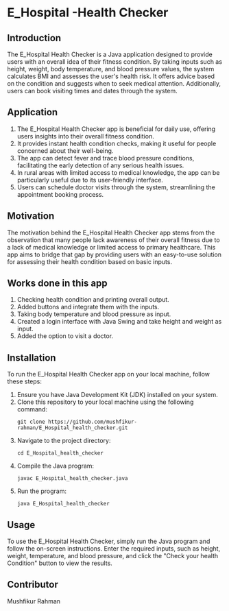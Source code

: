 # E_Hospital -Health Checker 

## Introduction
The E_Hospital Health Checker is a Java application designed to provide users with an overall idea of their fitness condition. By taking inputs such as height, weight, body temperature, and blood pressure values, the system calculates BMI and assesses the user's health risk. It offers advice based on the condition and suggests when to seek medical attention. Additionally, users can book visiting times and dates through the system.

## Application
1. The E_Hospital Health Checker app is beneficial for daily use, offering users insights into their overall fitness condition.
2. It provides instant health condition checks, making it useful for people concerned about their well-being.
3. The app can detect fever and trace blood pressure conditions, facilitating the early detection of any serious health issues.
4. In rural areas with limited access to medical knowledge, the app can be particularly useful due to its user-friendly interface.
5. Users can schedule doctor visits through the system, streamlining the appointment booking process.

## Motivation
The motivation behind the E_Hospital Health Checker app stems from the observation that many people lack awareness of their overall fitness due to a lack of medical knowledge or limited access to primary healthcare. This app aims to bridge that gap by providing users with an easy-to-use solution for assessing their health condition based on basic inputs.

## Works done in this app
1. Checking health condition and printing overall output.
2. Added buttons and integrate them with the inputs.
3. Taking body temperature and blood pressure as input.
4. Created a login interface with Java Swing and take height and weight as input.
6. Added the option to visit a doctor.

## Installation
To run the E_Hospital Health Checker app on your local machine, follow these steps:
1. Ensure you have Java Development Kit (JDK) installed on your system.
2. Clone this repository to your local machine using the following command:
   ```
   git clone https://github.com/mushfikur-rahman/E_Hospital_health_checker.git
   ```
3. Navigate to the project directory:
   ```
   cd E_Hospital_health_checker
   ```
4. Compile the Java program:
   ```
   javac E_Hospital_health_checker.java
   ```
5. Run the program:
   ```
   java E_Hospital_health_checker
   ```

## Usage
To use the E_Hospital Health Checker, simply run the Java program and follow the on-screen instructions. Enter the required inputs, such as height, weight, temperature, and blood pressure, and click the "Check your health Condition" button to view the results.

## Contributor
Mushfikur Rahman 
